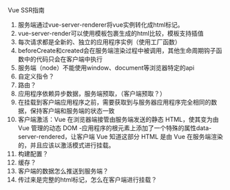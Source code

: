 Vue SSR指南

1. 服务端通过vue-server-renderer将vue实例转化成html标记。
2. vue-server-render可以使用模板包裹生成的html比较，模板支持插值
3. 每次请求都是全新的、独立的应用程序实例（使用工厂函数）
4. beforeCreate和created会在服务端渲染过程中被调用，其他生命周期钩子函数中的代码只会在客户端中执行
5. 服务端（node）不能使用window、document等浏览器特定的api
6. 自定义指令？
7. 路由？
8. 应用程序依赖异步数据，服务端预取，（客户端预取？）
9. 在挂载到客户端应用程序之前，需要获取到与服务器应用程序完全相同的数据，保持客户端和服务端的状态一致
10. 客户端激活：Vue 在浏览器端接管由服务端发送的静态 HTML，使其变为由 Vue 管理的动态 DOM
    -应用程序的根元素上添加了一个特殊的属性data-server-rendered，让客户端 Vue 知道这部分 HTML 是由 Vue 在服务端渲染的，并且应该以激活模式进行挂载。
11. 构建配置？ 
12. 缓存？
13. 客户端的数据怎么推送到服务端？
14. 传过来是完整的html标记，怎么在客户端进行挂载？